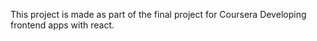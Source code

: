 This project is made as part of the final project for Coursera Developing frontend apps with react. 
